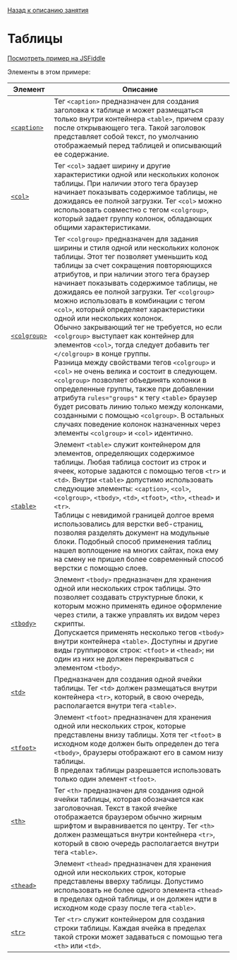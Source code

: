 [Назад к описанию занятия](https://github.com/Vladislav-Lyuminarskiy/Web-course/tree/master/02-HTML-2)

# Таблицы

[Посмотреть пример на JSFiddle](https://jsfiddle.net/Vladislav_Lyuminarskiy/8d6hdmf3/)

Элементы в этом примере:

Элемент                                          | Описание
-------------------------------------------------|-------------------------------------------------
[`<caption>`](http://htmlbook.ru/html/caption)   | Тег `<caption>` предназначен для создания заголовка к таблице и может размещаться только внутри контейнера `<table>`, причем сразу после открывающего тега. Такой заголовок представляет собой текст, по умолчанию отображаемый перед таблицей и описывающий ее содержание.
[`<col>`](http://htmlbook.ru/html/col)           | Тег `<col>` задает ширину и другие характеристики одной или нескольких колонок таблицы. При наличии этого тега браузер начинает показывать содержимое таблицы, не дожидаясь ее полной загрузки. Тег `<col>` можно использовать совместно с тегом `<colgroup>`, который задает группу колонок, обладающих общими характеристиками.
[`<colgroup>`](http://htmlbook.ru/html/colgroup) | Тег `<colgroup>` предназначен для задания ширины и стиля одной или нескольких колонок таблицы. Этот тег позволяет уменьшить код таблицы за счет сокращения повторяющихся атрибутов, и при наличии этого тега браузер начинает показывать содержимое таблицы, не дожидаясь ее полной загрузки. Тег `<colgroup>` можно использовать в комбинации с тегом `<col>`, который определяет характеристики одной или нескольких колонок.<br>Обычно закрывающий тег не требуется, но если `<colgroup>` выступает как контейнер для элементов `<col>`, тогда следует добавить тег `</colgroup>` в конце группы.<br>Разница между свойствами тегов `<colgroup>` и `<col>` не очень велика и состоит в следующем. `<colgroup>` позволяет объединять колонки в определенные группы, также при добавлении атрибута `rules="groups"` к тегу `<table>` браузер будет рисовать линию только между колонками, созданными с помощью `<colgroup>`. В остальных случаях поведение колонок назначенных через элементы `<colgroup>` и `<col>` идентично.
[`<table>`](http://htmlbook.ru/html/table)       | Элемент `<table>` служит контейнером для элементов, определяющих содержимое таблицы. Любая таблица состоит из строк и ячеек, которые задаются с помощью тегов `<tr>` и `<td>`. Внутри `<table>` допустимо использовать следующие элементы: `<caption>`, `<col>`, `<colgroup>`, `<tbody>`, `<td>`, `<tfoot>`, `<th>`, `<thead>` и `<tr>`.<br>Таблицы с невидимой границей долгое время использовались для верстки веб-страниц, позволяя разделять документ на модульные блоки. Подобный способ применения таблиц нашел воплощение на многих сайтах, пока ему на смену не пришел более современный способ верстки с помощью слоев.
[`<tbody>`](http://htmlbook.ru/html/tbody)       | Элемент `<tbody>` предназначен для хранения одной или нескольких строк таблицы. Это позволяет создавать структурные блоки, к которым можно применять единое оформление через стили, а также управлять их видом через скрипты.<br>Допускается применять несколько тегов `<tbody>` внутри контейнера `<table>`. Доступны и другие виды группировок строк: `<tfoot>` и `<thead>`; ни один из них не должен перекрываться с элементом `<tbody>`.
[`<td>`](http://htmlbook.ru/html/td)             | Предназначен для создания одной ячейки таблицы. Тег `<td>` должен размещаться внутри контейнера `<tr>`, который, в свою очередь, располагается внутри тега `<table>`.
[`<tfoot>`](http://htmlbook.ru/html/tfoot)       | Элемент `<tfoot>` предназначен для хранения одной или нескольких строк, которые представлены внизу таблицы. Хотя тег `<tfoot>` в исходном коде должен быть определен до тега `<tbody>`, браузеры отображают его в самом низу таблицы.<br>В пределах таблицы разрешается использовать только один элемент `<tfoot>`.
[`<th>`](http://htmlbook.ru/html/th)             | Тег `<th>` предназначен для создания одной ячейки таблицы, которая обозначается как заголовочная. Текст в такой ячейке отображается браузером обычно жирным шрифтом и выравнивается по центру. Тег `<th>` должен размещаться внутри контейнера `<tr>`, который в свою очередь располагается внутри тега `<table>`.
[`<thead>`](http://htmlbook.ru/html/thead)       | Элемент `<thead>` предназначен для хранения одной или нескольких строк, которые представлены вверху таблицы. Допустимо использовать не более одного элемента `<thead>` в пределах одной таблицы, и он должен идти в исходном коде сразу после тега `<table>`.
[`<tr>`](http://htmlbook.ru/html/tr)             | Тег `<tr>` служит контейнером для создания строки таблицы. Каждая ячейка в пределах такой строки может задаваться с помощью тега `<th>` или `<td>`.